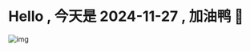 
# Hello , 今天是 2024-11-27 , 加油鸭 🤭

![img](https://v1.jinrishici.com/all.svg?font-size=18&spacing=4)

